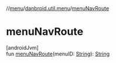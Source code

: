 //[menu](../../index.md)/[danbroid.util.menu](index.md)/[menuNavRoute](menu-nav-route.md)

# menuNavRoute

[androidJvm]\
fun [menuNavRoute](menu-nav-route.md)(menuID: [String](https://kotlinlang.org/api/latest/jvm/stdlib/kotlin/-string/index.html)): [String](https://kotlinlang.org/api/latest/jvm/stdlib/kotlin/-string/index.html)

